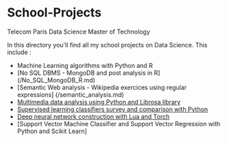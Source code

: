 # School-Projects
Telecom Paris Data Science Master of Technology

In this directory you'll find all my school projects on Data Science. This include :
- Machine Learning algorithms with Python and R
- [No SQL DBMS - MongoDB and post analysis in R] (/No_SQL_MongoDB_R.md) 
- [Semantic Web analysis - Wikipedia exercices using regular expressions] (/semantic_analysis.md) 
- [Multimedia data analysis using Python and Librosa library](TP_Donnees_multimedia.ipynb)
- [Supervised learning classifiers survey and comparison with Python](/tp_learning_curve_MMF.ipynb)
- [Deep neural network construction with Lua and Torch](/train_mnist.lua)
- [Support Vector Machine Classifier and Support Vector Regression with Python and Scikit Learn]
